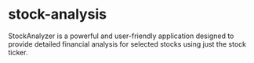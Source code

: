 # stock-analysis
StockAnalyzer is a powerful and user-friendly application designed to provide detailed financial analysis for selected stocks using just the stock ticker. 
